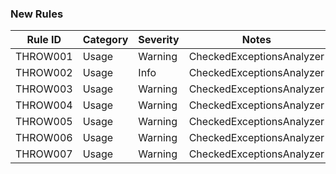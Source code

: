 
### New Rules
Rule ID | Category | Severity | Notes
--------|----------|----------|--------------------
THROW001 | Usage   | Warning  | CheckedExceptionsAnalyzer
THROW002 | Usage   | Info     | CheckedExceptionsAnalyzer
THROW003 | Usage   | Warning  | CheckedExceptionsAnalyzer
THROW004 | Usage   | Warning  | CheckedExceptionsAnalyzer
THROW005 | Usage   | Warning  | CheckedExceptionsAnalyzer
THROW006 | Usage   | Warning  | CheckedExceptionsAnalyzer
THROW007 | Usage   | Warning  | CheckedExceptionsAnalyzer
